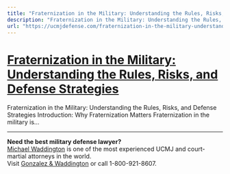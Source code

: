 ```yaml
---
title: "Fraternization in the Military: Understanding the Rules, Risks, and Defense Strategies"
description: "Fraternization in the Military: Understanding the Rules, Risks, and Defense Strategies Introduction: Why Fraternization Matters Fraternization in the military is..."
url: "https://ucmjdefense.com/fraternization-in-the-military-understanding-the-rules-risks-and-defense-strategies.html"
---
```


# [Fraternization in the Military: Understanding the Rules, Risks, and Defense Strategies](https://ucmjdefense.com/fraternization-in-the-military-understanding-the-rules-risks-and-defense-strategies.html)

Fraternization in the Military: Understanding the Rules, Risks, and Defense Strategies Introduction: Why Fraternization Matters Fraternization in the military is...

---

**Need the best military defense lawyer?**  
[Michael Waddington](https://ucmjdefense.com/attorneys/michael-stewart-waddington-partner.html) is one of the most experienced UCMJ and court-martial attorneys in the world.  
Visit [Gonzalez & Waddington](https://ucmjdefense.com) or call 1-800-921-8607.
